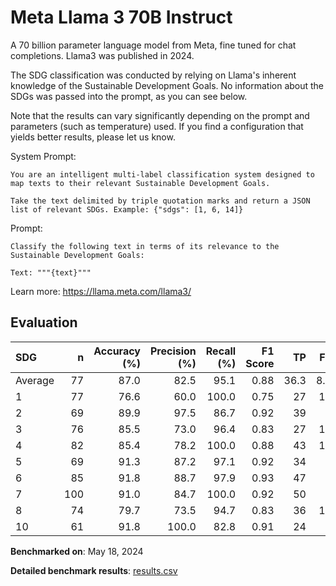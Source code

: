 # Meta Llama 3 70B Instruct

A 70 billion parameter language model from Meta, fine tuned for chat
completions. Llama3 was published in 2024.

The SDG classification was conducted by relying on Llama's inherent knowledge
of the Sustainable Development Goals. No information about the SDGs was passed
into the prompt, as you can see below.

Note that the results can vary significantly depending on the prompt and
parameters (such as temperature) used. If you find a configuration that yields
better results, please let us know.

System Prompt:

```
You are an intelligent multi-label classification system designed to map texts to their relevant Sustainable Development Goals.

Take the text delimited by triple quotation marks and return a JSON list of relevant SDGs. Example: {"sdgs": [1, 6, 14]}
```

Prompt:

```
Classify the following text in terms of its relevance to the Sustainable Development Goals:

Text: """{text}"""
```


Learn more: https://llama.meta.com/llama3/

## Evaluation

| SDG     |   n |   Accuracy (%) |   Precision (%) |   Recall (%) |   F1 Score |   TP |   FP |   TN |   FN |
|:--------|----:|---------------:|----------------:|-------------:|-----------:|-----:|-----:|-----:|-----:|
| Average |  77 |           87.0 |            82.5 |         95.1 |       0.88 | 36.3 |  8.2 | 30.7 |  1.8 |
| 1       |  77 |           76.6 |            60.0 |        100.0 |       0.75 |   27 |   18 |   32 |    0 |
| 2       |  69 |           89.9 |            97.5 |         86.7 |       0.92 |   39 |    1 |   23 |    6 |
| 3       |  76 |           85.5 |            73.0 |         96.4 |       0.83 |   27 |   10 |   38 |    1 |
| 4       |  82 |           85.4 |            78.2 |        100.0 |       0.88 |   43 |   12 |   27 |    0 |
| 5       |  69 |           91.3 |            87.2 |         97.1 |       0.92 |   34 |    5 |   29 |    1 |
| 6       |  85 |           91.8 |            88.7 |         97.9 |       0.93 |   47 |    6 |   31 |    1 |
| 7       | 100 |           91.0 |            84.7 |        100.0 |       0.92 |   50 |    9 |   41 |    0 |
| 8       |  74 |           79.7 |            73.5 |         94.7 |       0.83 |   36 |   13 |   23 |    2 |
| 10      |  61 |           91.8 |           100.0 |         82.8 |       0.91 |   24 |    0 |   32 |    5 |

**Benchmarked on**: May 18, 2024

**Detailed benchmark results**: [results.csv](results.csv)